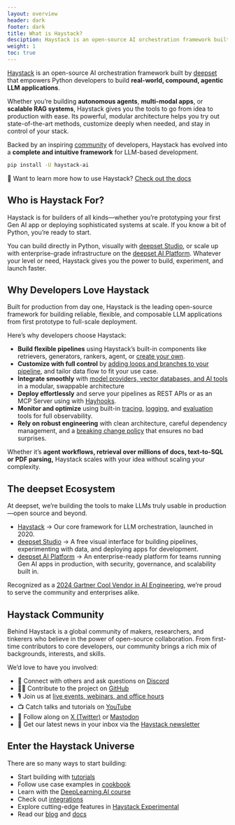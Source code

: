 ```yaml
---
layout: overview
header: dark
footer: dark
title: What is Haystack?
desciption: Haystack is an open-source AI orchestration framework built by deepset that empowers Python developers to build real-world, compound, agentic LLM applications.
weight: 1
toc: true
---
```


[Haystack](https://github.com/deepset-ai/haystack) is an open-source AI orchestration framework built by [deepset](https://www.deepset.ai/) that empowers Python developers to build **real-world, compound, agentic LLM applications**.

Whether you’re building **autonomous agents**, **multi-modal apps**, or **scalable RAG systems**, Haystack gives you the tools to go from idea to production with ease. Its powerful, modular architecture helps you try out state-of-the-art methods, customize deeply when needed, and stay in control of your stack.

Backed by an inspiring [community](https://haystack.deepset.ai/community) of developers, Haystack has evolved into a **complete and intuitive framework** for LLM-based development.

```bash
pip install -U haystack-ai
```

📘 Want to learn more how to use Haystack? [Check out the docs](https://docs.haystack.deepset.ai/docs/intro)

## Who is Haystack For?

Haystack is for builders of all kinds—whether you’re prototyping your first Gen AI app or deploying sophisticated systems at scale. If you know a bit of Python, you’re ready to start.

You can build directly in Python, visually with [deepset Studio](https://www.deepset.ai/deepset-studio), or scale up with enterprise-grade infrastructure on the [deepset AI Platform](https://www.deepset.ai/products-and-services/deepset-ai-platform). Whatever your level or need, Haystack gives you the power to build, experiment, and launch faster.

## Why Developers Love Haystack

Built for production from day one, Haystack is the leading open-source framework for building reliable, flexible, and composable LLM applications from first prototype to full-scale deployment. 

Here’s why developers choose Haystack:

- **Build flexible pipelines** using Haystack’s built-in components like retrievers, generators, rankers, agent, or [create your own](https://docs.haystack.deepset.ai/docs/custom-components).
- **Customize with full control** by [adding loops and branches to your pipeline](https://docs.haystack.deepset.ai/docs/pipelines), and tailor data flow to fit your use case.
- **Integrate smoothly** with [model providers, vector databases, and AI tools](https://haystack.deepset.ai/integrations) in a modular, swappable architecture
- **Deploy effortlessly** and serve your pipelines as REST APIs or as an MCP Server using with [Hayhooks](https://github.com/deepset-ai/hayhooks).
- **Monitor and optimize** using built-in [tracing](https://docs.haystack.deepset.ai/docs/tracing), [logging](https://docs.haystack.deepset.ai/docs/logging), and [evaluation](https://docs.haystack.deepset.ai/docs/evaluation) tools for full observability.
- **Rely on robust engineering** with clean architecture, careful dependency management, and a [breaking change policy](https://docs.haystack.deepset.ai/docs/breaking-change-policy) that ensures no bad surprises.

Whether it’s **agent workflows, retrieval over millions of docs, text-to-SQL or** **PDF parsing,** Haystack scales with your idea without scaling your complexity.

## The deepset Ecosystem

At deepset, we’re building the tools to make LLMs truly usable in production—open source and beyond.

- [Haystack](https://github.com/deepset-ai/haystack) → Our core framework for LLM orchestration, launched in 2020.
- [deepset Studio](https://www.deepset.ai/deepset-studio) → A free visual interface for building pipelines, experimenting with data, and deploying apps for development.
- [deepset AI Platform](https://www.deepset.ai/products-and-services/deepset-ai-platform) → An enterprise-ready platform for teams running Gen AI apps in production, with security, governance, and scalability built in.

Recognized as a [2024 Gartner Cool Vendor in AI Engineering](https://landing.deepset.ai/deepset-recognized-as-a-gartner-cool-vendor), we’re proud to serve the community and enterprises alike.

## Haystack Community

Behind Haystack is a global community of makers, researchers, and tinkerers who believe in the power of open-source collaboration. From first-time contributors to core developers, our community brings a rich mix of backgrounds, interests, and skills.

We’d love to have you involved:

- 🤝 Connect with others and ask questions on [Discord](https://discord.com/invite/xYvH6drSmA)
- 🧑‍💻 Contribute to the project on [GitHub](https://github.com/deepset-ai/haystack)
- 🎙️ Join us at [live events, webinars, and office hours](https://lu.ma/haystack)
- 📺 Catch talks and tutorials on [YouTube](https://www.youtube.com/@haystack_ai)
- 🐘 Follow along on [X (Twitter)](https://x.com/Haystack_AI) or [Mastodon](https://fosstodon.org/@haystack_ai)
- 💌 Get our latest news in your inbox via the [Haystack newsletter](https://landing.deepset.ai/haystack-community-updates)

## Enter the Haystack Universe

There are so many ways to start building:

- Start building with [tutorials](https://haystack.deepset.ai/tutorials)
- Follow use case examples in [cookbook](https://haystack.deepset.ai/cookbook)
- Learn with the [DeepLearning.AI course](https://www.deeplearning.ai/short-courses/building-ai-applications-with-haystack/)
- Check out [integrations](https://haystack.deepset.ai/integrations)
- Explore cutting-edge features in [Haystack Experimental](https://docs.haystack.deepset.ai/docs/experimental-package)
- Read our [blog](https://haystack.deepset.ai/blog) and [docs](https://docs.haystack.deepset.ai/docs/intro)
